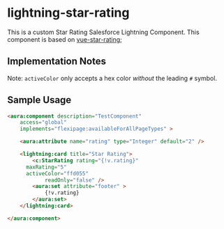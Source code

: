 # lightning-star-rating

This is a custom Star Rating Salesforce Lightning Component. This component is based on [vue-star-rating](https://github.com/craigh411/vue-star-rating);

## Implementation Notes

Note: `activeColor` only accepts a hex color *without* the leading `#` symbol.

## Sample Usage
```html
<aura:component description="TestComponent"
	access="global"
	implements="flexipage:availableForAllPageTypes" >

	<aura:attribute name="rating" type="Integer" default="2" />

	<lightning:card title="Star Rating">
		<c:StarRating rating="{!v.rating}"
      maxRating="5"
      activeColor="ffd055"
			readOnly="false" />
		<aura:set attribute="footer" >
			{!v.rating}
		</aura:set>
	</lightning:card>

</aura:component>
```
